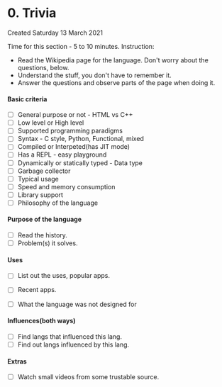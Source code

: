 # 0. Trivia
Created Saturday 13 March 2021

Time for this section - 5 to 10 minutes.
Instruction:

* Read the Wikipedia page for the language. Don't worry about the questions, below.
* Understand the stuff, you don't have to remember it.
* Answer the questions and observe parts of the page when doing it.


#### Basic criteria

* ☐ General purpose or not - HTML vs C++
* ☐ Low level or High level
* ☐ Supported programming paradigms
* ☐ Syntax - C style, Python, Functional, mixed
* ☐ Compiled or Interpeted(has JIT mode)
* ☐ Has a REPL - easy playground
* ☐ Dynamically or statically typed - Data type
* ☐ Garbage collector
* ☐ Typical usage
* ☐ Speed and memory consumption
* ☐ Library support
* ☐ Philosophy of the language


#### Purpose of the language

* ☐ Read the history.
* ☐ Problem(s) it solves.


#### Uses

* ☐ List out the uses, popular apps.
* ☐ Recent apps.



* ☐ What the language was not designed for


#### Influences(both ways)

* ☐ Find langs that influenced this lang.
* ☐ Find out langs influenced by this lang.


#### Extras

* ☐ Watch small videos from some trustable source.


